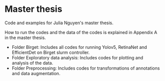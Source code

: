 # Master thesis
Code and examples for Julia Nguyen's master thesis.

How to run the codes and the data of the codes is explained in Appendix A in the master thesis. 

- Folder Birget: Includes all codes for running Yolov5, RetinaNet and EfficientDet on Birget slurm controller.
- Folder Exploratory data analysis: Includes codes for  plotting and analysis of the data.
- Folder Preprocessing: Includes codes for transformations of annotations and data augmentation.
